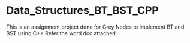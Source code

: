 # Data_Structures_BT_BST_CPP
This is an assignment project done for Grey Nodes to implement BT and BST using C++ 
Refer the word doc attached
